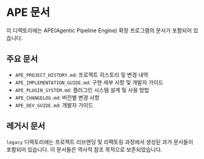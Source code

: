 # APE 문서

이 디렉토리에는 APE(Agentic Pipeline Engine) 확장 프로그램의 문서가 포함되어 있습니다.

## 주요 문서

- `APE_PROJECT_HISTORY.md`: 프로젝트 히스토리 및 변경 내역
- `APE_IMPLEMENTATION_GUIDE.md`: 구현 세부 사항 및 개발자 가이드
- `APE_PLUGIN_SYSTEM.md`: 플러그인 시스템 설계 및 사용 방법
- `APE_CHANGELOG.md`: 버전별 변경 사항
- `APE_DEV_GUIDE.md`: 개발자 가이드

## 레거시 문서

`legacy` 디렉토리에는 프로젝트 리브랜딩 및 리팩토링 과정에서 생성된 과거 문서들이 포함되어 있습니다. 이 문서들은 역사적 참조 목적으로 보존되었습니다.